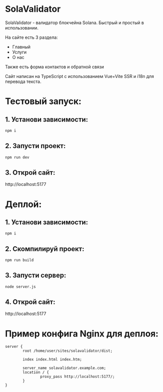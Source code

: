 # SolaValidator

SolaValidator - валидатор блокчейна Solana. Быстрый и простый в использовании.

На сайте есть 3 раздела: 
- Главный
- Услуги
- О нас 

Также есть форма контактов и обратной связи

Сайт написан на TypeScript с использованием Vue+Vite SSR и i18n для перевода текста.

# Тестовый запуск:

## 1. Установи зависимости:

```bash
npm i
```

## 2. Запусти проект:

```bash
npm run dev
```

## 3. Открой сайт:

http://localhost:5177

# Деплой:

## 1. Установи зависимости:

```bash
npm i
```

## 2. Скомпилируй проект:

```bash
npm run build
```

## 3. Запусти сервер:

```bash
node server.js
```

## 4. Открой сайт:

http://localhost:5177

# Пример конфига Nginx для деплоя:

```nginx
server {
        root /home/user/sites/solavalidator/dist;

        index index.html index.htm;

        server_name solavalidator.example.com;
        location / {
                proxy_pass http://localhost:5177/;
        }
}
```